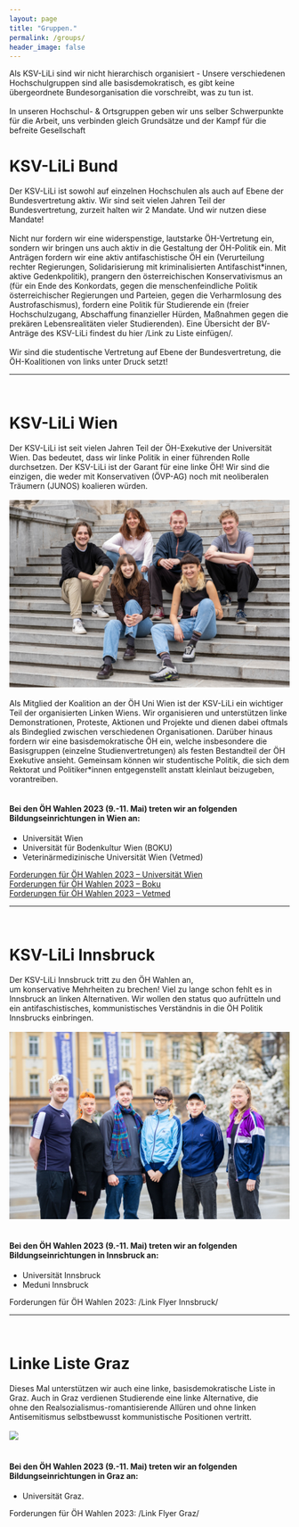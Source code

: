 ```yaml
---
layout: page
title: "Gruppen."
permalink: /groups/
header_image: false
---
```


Als KSV-LiLi sind wir nicht hierarchisch organisiert - Unsere verschiedenen Hochschulgruppen sind alle basisdemokratisch, es gibt keine übergeordnete Bundesorganisation die vorschreibt, was zu tun ist.
<br>
<br>
In unseren Hochschul- & Ortsgruppen geben wir uns selber Schwerpunkte für die Arbeit, uns verbinden gleich Grundsätze und der Kampf für die befreite Gesellschaft

<h1 class="bund">KSV-LiLi Bund</h1>

Der KSV-LiLi ist sowohl auf einzelnen Hochschulen als auch auf Ebene der Bundesvertretung aktiv. Wir sind seit vielen Jahren Teil der Bundesvertretung, zurzeit halten wir 2 Mandate. Und wir nutzen diese Mandate! 
<br>
<br>
Nicht nur fordern wir eine widerspenstige, lautstarke ÖH-Vertretung ein, sondern wir bringen uns auch aktiv in die Gestaltung der ÖH-Politik ein. Mit Anträgen fordern wir eine aktiv antifaschistische ÖH ein (Verurteilung rechter Regierungen, Solidarisierung mit kriminalisierten Antifaschist*innen, aktive Gedenkpolitik), prangern den österreichischen Konservativismus an (für ein Ende des Konkordats, gegen die menschenfeindliche Politik österreichischer Regierungen und Parteien, gegen die Verharmlosung des Austrofaschismus), fordern eine Politik für Studierende ein (freier Hochschulzugang, Abschaffung finanzieller Hürden, Maßnahmen gegen die prekären Lebensrealitäten vieler Studierenden). Eine Übersicht der BV-Anträge des KSV-LiLi findest du hier /Link zu Liste einfügen/.
<br>
<br>
Wir sind die studentische Vertretung auf Ebene der Bundesvertretung, die ÖH-Koalitionen von links unter Druck setzt!

<hr>
<br>

<h1 class="vie">KSV-LiLi Wien</h1>

Der KSV-LiLi ist seit vielen Jahren Teil der ÖH-Exekutive der Universität Wien. Das bedeutet, dass wir linke Politik in einer führenden Rolle durchsetzen. Der KSV-LiLi ist der Garant für eine linke ÖH! Wir sind die einzigen, die weder mit Konservativen (ÖVP-AG) noch mit neoliberalen Träumern (JUNOS) koalieren würden.
<br>
<br>
<img src="/assets/3.2_Wien.jpg" class="md-image"/>
<br>
<br>
Als Mitglied der Koalition an der ÖH Uni Wien ist der KSV-LiLi ein wichtiger Teil der organisierten Linken Wiens. Wir organisieren und unterstützen linke Demonstrationen, Proteste, Aktionen und Projekte und dienen dabei oftmals als Bindeglied zwischen verschiedenen Organisationen. Darüber hinaus fordern wir eine basisdemokratische ÖH ein, welche insbesondere die Basisgruppen (einzelne Studienvertretungen) als festen Bestandteil der ÖH Exekutive ansieht. Gemeinsam können wir studentische Politik, die sich dem Rektorat und Politiker*innen entgegenstellt anstatt kleinlaut beizugeben, vorantreiben.
<br>
<br>

#### Bei den ÖH Wahlen 2023 (9.-11. Mai) treten wir an folgenden Bildungseinrichtungen in Wien an:
* Universität Wien
* Universität für Bodenkultur Wien (BOKU)
* Veterinärmedizinische Universität Wien (Vetmed)

[Forderungen für ÖH Wahlen 2023 – Universität Wien](/assets/FlyerUniWien_final.pdf)<br>
[Forderungen für ÖH Wahlen 2023 – Boku](/assets/FlyerBOKU_final.pdf)<br> 
[Forderungen für ÖH Wahlen 2023 – Vetmed](/assets/FlyerVetmed_final.pdf)

<hr>
<br>

<h1 class="ibk">KSV-LiLi Innsbruck</h1>

Der KSV-LiLi Innsbruck tritt zu den ÖH Wahlen an, um konservative Mehrheiten zu brechen! Viel zu lange schon fehlt es in Innsbruck an linken Alternativen. Wir wollen den status quo aufrütteln und ein antifaschistisches, kommunistisches Verständnis in die ÖH Politik Innsbrucks einbringen.
<br>
<br>
<img src="/assets/3.3_Innsbruck.jpg" class="md-image"/>
<br>
<br>

#### Bei den ÖH Wahlen 2023 (9.-11. Mai) treten wir an folgenden Bildungseinrichtungen in Innsbruck an:
* Universität Innsbruck
* Meduni Innsbruck

Forderungen für ÖH Wahlen 2023: /Link Flyer Innsbruck/

<hr>
<br>

<h1 class="graz">Linke Liste Graz</h1>

Dieses Mal unterstützen wir auch eine linke, basisdemokratische Liste in Graz. Auch in Graz verdienen Studierende eine linke Alternative, die ohne den Realsozialismus-romantisierende Allüren und ohne linken Antisemitismus selbstbewusst kommunistische Positionen vertritt.
<br>
<br>
<img src="/assets/3.4_Graz.JPG" class="md-image"/>
<br>
<br>

#### Bei den ÖH Wahlen 2023 (9.-11. Mai) treten wir an folgenden Bildungseinrichtungen in Graz an:
* Universität Graz.

Forderungen für ÖH Wahlen 2023: /Link Flyer Graz/
